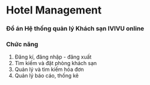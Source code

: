 # Hotel Management 
### Đồ án Hệ thống quản lý Khách sạn IVIVU online

### Chức năng 

1. Đăng kí, đăng nhập - đăng xuất
2. Tìm kiếm và đặt phòng khách sạn
3. Quản lý và tìm kiếm hóa đơn
4. Quản lý báo cáo, thống kê
